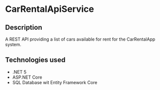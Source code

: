﻿# CarRentalApiService
 
 ## Description

A REST API providing a list of cars available for rent for the CarRentalApp system.

## Technologies used

- .NET 5
- ASP.NET Core
- SQL Database wit Entity Framework Core
